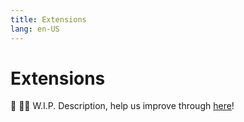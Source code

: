 ```yaml
---
title: Extensions
lang: en-US
---
```


# Extensions
:construction: :construction_worker_man: W.I.P. Description, help us improve through [here](https://github.com/tachiyomiorg/website/edit/master/src/help/guides/extensions.md)!
